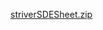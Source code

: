 [striverSDESheet.zip](https://github.com/Google-Developer-Student-Club-CCOEW/Competitive-Coding/files/9835961/striverSDESheet.zip)
